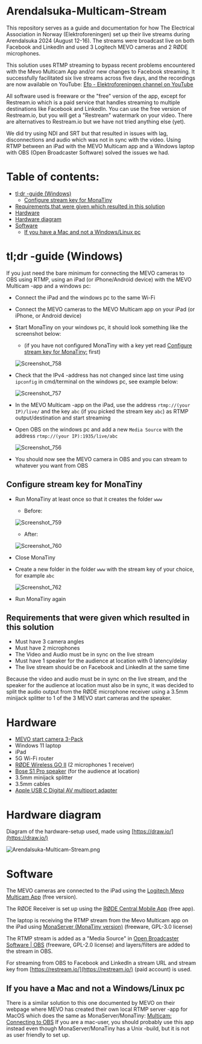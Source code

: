# Arendalsuka-Multicam-Stream
This repository serves as a guide and documentation for how The Electrical Association in Norway (Elektroforeningen) set up their live streams during Arendalsuka 2024 (August 12-16). The streams were broadcast live on both Facebook and LinkedIn and used 3 Logitech MEVO cameras and 2 RØDE microphones.

This solution uses RTMP streaming to bypass recent problems encountered with the Mevo Multicam App and/or new changes to Facebook streaming. It successfully facilitated six live streams across five days, and the recordings are now available on YouTube: [Efo - Elektroforeningen channel on YouTube](https://www.youtube.com/@efo-elektroforeningen9052/videos)

All software used is freeware or the "free" version of the app, except for Restream.io which is a paid service that handles streaming to multiple destinations like Facebook and LinkedIn.
You can use the free version of Restream.io, but you will get a "Restream" watermark on your video. There are alternatives to Restream.io but we have not tried anything else (yet).

We did try using NDI and SRT but that resulted in issues with lag, disconnections and audio which was not in sync with the video.
Using RTMP between an iPad with the MEVO Multicam app and a Windows laptop with OBS (Open Broadcaster Software) solved the issues we had.

# Table of contents:
* [tl;dr -guide (Windows)](https://github.com/Elektroforeningen/Arendalsuka-Multicam-Stream/edit/main/README.md#tldr--guide-windows)
  * [Configure stream key for MonaTiny](https://github.com/Elektroforeningen/Arendalsuka-Multicam-Stream/edit/main/README.md#configure-stream-key-for-monatiny) 
* [Requirements that were given which resulted in this solution](https://github.com/Elektroforeningen/Arendalsuka-Multicam-Stream/edit/main/README.md#requirements-that-were-given-which-resulted-in-this-solution)
* [Hardware](https://github.com/Elektroforeningen/Arendalsuka-Multicam-Stream/edit/main/README.md#hardware)
* [Hardware diagram](https://github.com/Elektroforeningen/Arendalsuka-Multicam-Stream/edit/main/README.md#hardware-diagram)
* [Software](https://github.com/Elektroforeningen/Arendalsuka-Multicam-Stream/edit/main/README.md#software)
  * [If you have a Mac and not a Windows/Linux pc](https://github.com/Elektroforeningen/Arendalsuka-Multicam-Stream/edit/main/README.md#if-you-have-a-mac-and-not-a-windowslinux-pc)

# tl;dr -guide (Windows)

If you just need the bare minimum for connecting the MEVO cameras to OBS using RTMP, using an iPad (or iPhone/Android device) with the MEVO Multicam -app and a windows pc:

* Connect the iPad and the windows pc to the same Wi-Fi
* Connect the MEVO cameras to the MEVO Multicam app on your iPad (or iPhone, or Android device)
* Start MonaTiny on your windows pc, it should look something like the screenshot below:
  * (if you have not configured MonaTiny with a key yet read [Configure stream key for MonaTiny:](https://github.com/Elektroforeningen/Arendalsuka-Multicam-Stream/edit/main/README.md#configure-stream-key-for-monatiny) first)

  ![Screenshot_758](https://github.com/user-attachments/assets/bc34efcc-dd7f-4502-9ccc-1d054a076e76)

* Check that the IPv4 -address has not changed since last time using `ipconfig` in cmd/terminal on the windows pc, see example below:

  ![Screenshot_757](https://github.com/user-attachments/assets/2eac4de3-f224-4535-b8e1-b859dd48d0ee)

* In the MEVO Multicam -app on the iPad, use the address `rtmp://(your IP)/live/` and the key `abc` (if you picked the stream key `abc`) as RTMP output/destination and start streaming
* Open OBS on the windows pc and add a new `Media Source` with the address `rtmp://(your IP):1935/live/abc`

  ![Screenshot_756](https://github.com/user-attachments/assets/a35f4b74-8515-4c75-be9d-00dfe4f5b677)
  
* You should now see the MEVO camera in OBS and you can stream to whatever you want from OBS

## Configure stream key for MonaTiny

* Run MonaTiny at least once so that it creates the folder `www`
  * Before:

  ![Screenshot_759](https://github.com/user-attachments/assets/36f8bc93-d464-423f-a4dc-8acddbffd8f5)
  * After:

  ![Screenshot_760](https://github.com/user-attachments/assets/5a9d3811-6040-4545-8752-0a0b17d92951)
* Close MonaTiny
* Create a new folder in the folder `www` with the stream key of your choice, for example `abc`

  ![Screenshot_762](https://github.com/user-attachments/assets/98a3f909-c0cb-4c1d-ac99-46efbedaad54)
* Run MonaTiny again

## Requirements that were given which resulted in this solution

* Must have 3 camera angles
* Must have 2 microphones
* The Video and Audio must be in sync on the live stream
* Must have 1 speaker for the audience at location with 0 latency/delay
* The live stream should be on Facebook and LinkedIn at the same time

Because the video and audio must be in sync on the live stream, and the speaker for the audience at location must also be in sync, it was decided to split the audio output from the RØDE microphone receiver using a 3.5mm minijack splitter to 1 of the 3 MEVO start cameras and the speaker.

# Hardware

* [MEVO start camera 3-Pack](https://www.mevo.com/no-NO/products/mevo-start-3-pack)
* Windows 11 laptop
* iPad
* 5G Wi-Fi router
* [RØDE Wireless GO II](https://rode.com/en/microphones/wireless/wirelessgoii?variant_sku=WIGOII) (2 microphones 1 receiver)
* [Bose S1 Pro speaker](https://support.bose.com/s/product/s1-pro-portable-bluetooth-speaker-system/01t8c00000OydMeAAJ?language=en_US) (for the audience at location)
* 3.5mm minijack splitter
* 3.5mm cables
* [Apple USB C Digital AV multiport adapter](https://www.apple.com/shop/product/MW5M3AM/A/usb-c-digital-av-multiport-adapter)

# Hardware diagram

Diagram of the hardware-setup used, made using [https://draw.io/](https://draw.io/)

![Arendalsuka-Multicam-Stream.png](Arendalsuka-Multicam-Stream.png)

# Software

The MEVO cameras are connected to the iPad using the [Logitech Mevo Multicam App](https://apps.apple.com/us/app/logitech-mevo-multicam/id1503021034) (free version).

The RØDE Receiver is set up using the [RØDE Central Mobile App](https://apps.apple.com/us/app/r%C3%B8de-central-mobile/id1576314986) (free app).

The laptop is receiving the RTMP stream from the Mevo Multicam app on the iPad using [MonaServer (MonaTiny version)](https://sourceforge.net/projects/monaserver/) (freeware, GPL-3.0 license)

The RTMP stream is added as a "Media Source" in [Open Broadcaster Software | OBS](https://obsproject.com/) (freeware, GPL-2.0 license) and layers/filters are added to the stream in OBS.

For streaming from OBS to Facebook and LinkedIn a stream URL and stream key from [https://restream.io/](https://restream.io/) (paid account) is used.

## If you have a Mac and not a Windows/Linux pc

There is a similar  solution to this one documented by MEVO on their webpage where MEVO has created their own local RTMP server -app for MacOS which does the same as MonaServer/MonaTiny: [Multicam: Connecting to OBS](https://help.mevo.com/hc/en-us/articles/360061673871-Multicam-Connecting-to-OBS)
If you are a mac-user, you should probably use this app instead even though MonaServer/MonaTiny has a Unix -build, but it is not as user friendly to set up.
